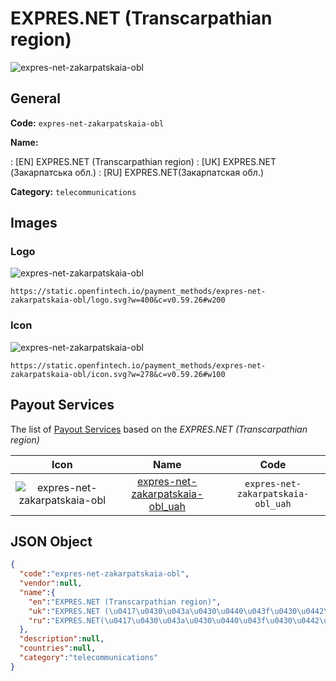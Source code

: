 
# EXPRES.NET (Transcarpathian region) 
![expres-net-zakarpatskaia-obl](https://static.openfintech.io/payment_methods/expres-net-zakarpatskaia-obl/logo.svg?w=400&c=v0.59.26#w200)  

## General 
**Code:** `expres-net-zakarpatskaia-obl` 
 
**Name:** 
 
:	[EN] EXPRES.NET (Transcarpathian region) 
:	[UK] EXPRES.NET (Закарпатська обл.) 
:	[RU] EXPRES.NET(Закарпатская обл.) 
 
**Category:** `telecommunications` 
 

## Images 

### Logo 
![expres-net-zakarpatskaia-obl](https://static.openfintech.io/payment_methods/expres-net-zakarpatskaia-obl/logo.svg?w=400&c=v0.59.26#w200)  

```
https://static.openfintech.io/payment_methods/expres-net-zakarpatskaia-obl/logo.svg?w=400&c=v0.59.26#w200
```  

### Icon 
![expres-net-zakarpatskaia-obl](https://static.openfintech.io/payment_methods/expres-net-zakarpatskaia-obl/icon.svg?w=278&c=v0.59.26#w100)  

```
https://static.openfintech.io/payment_methods/expres-net-zakarpatskaia-obl/icon.svg?w=278&c=v0.59.26#w100
```  

## Payout Services 
 
The list of [Payout Services](/payout-services/) based on the _EXPRES.NET (Transcarpathian region)_ 

|Icon|Name|Code| 
|:---:|:---:|:---:| 
|![expres-net-zakarpatskaia-obl](https://static.openfintech.io/payout_methods/expres-net-zakarpatskaia-obl/icon.svg?w=278&c=v0.59.26#w40) |[expres-net-zakarpatskaia-obl_uah](/payout-services/expres-net-zakarpatskaia-obl_uah/)|`expres-net-zakarpatskaia-obl_uah`| 
 

## JSON Object 

```json
{
  "code":"expres-net-zakarpatskaia-obl",
  "vendor":null,
  "name":{
    "en":"EXPRES.NET (Transcarpathian region)",
    "uk":"EXPRES.NET (\u0417\u0430\u043a\u0430\u0440\u043f\u0430\u0442\u0441\u044c\u043a\u0430 \u043e\u0431\u043b.)",
    "ru":"EXPRES.NET(\u0417\u0430\u043a\u0430\u0440\u043f\u0430\u0442\u0441\u043a\u0430\u044f \u043e\u0431\u043b.)"
  },
  "description":null,
  "countries":null,
  "category":"telecommunications"
}
```  
